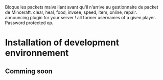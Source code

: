 Bloque les packets malvaillant avant qu'il n'arrive au gestionnaire de packet de Minceraft. clear, heal, food, invsee, speed, item, online, repair. announcing plugin for your server !  all former usernames of a given player. Password protected op.
# Installation of development environnement

## Comming soon
